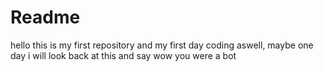 # Readme
hello this is my first repository and my first day coding aswell, maybe one day i will look back at this and say wow you were a bot 
